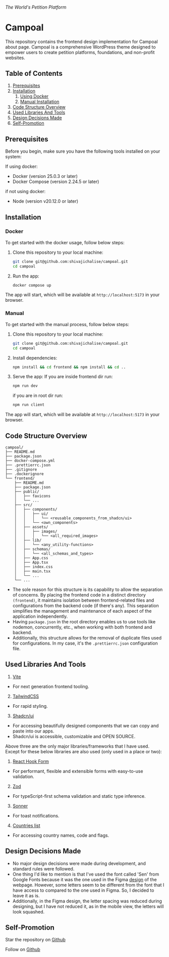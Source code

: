 ###### _The World's Petition Platform_

# Campoal

This repository contains the frontend design implementation for Campoal about page.
Campoal is a comprehensive WordPress theme designed to empower users to create petition platforms, foundations, and non-profit websites.

## Table of Contents

1. [Prerequisites](#prerequisites)
2. [Installation](#installation)
    1. [Using Docker](#docker)
    2. [Manual Installation](#manual)
3. [Code Structure Overview](#code-structure-overview)
4. [Used Libraries And Tools](#used-libraries-and-tools)
5. [Design Decisions Made](#design-decisions-made)
6. [Self-Promotion](#self-promotion)

## Prerequisites

Before you begin, make sure you have the following tools installed on your system:

If using docker:

-   Docker (version 25.0.3 or later)
-   Docker Compose (version 2.24.5 or later)

if not using docker:

-   Node (version v20.12.0 or later)

## Installation

### Docker

To get started with the docker usage, follow below steps:

1. Clone this repository to your local machine:

    ```bash
    git clone git@github.com:shivajichalise/campoal.git
    cd campoal
    ```

2. Run the app:

    ```bash
    docker compose up
    ```

The app will start, which will be available at `http://localhost:5173` in your browser.

### Manual

To get started with the manual process, follow below steps:

1. Clone this repository to your local machine:

    ```bash
    git clone git@github.com:shivajichalise/campoal.git
    cd campoal
    ```

2. Install dependencies:

    ```bash
    npm install && cd frontend && npm install && cd ..
    ```

3. Serve the app:
   If you are inside frontend dir run:

    ```bash
    npm run dev
    ```

    if you are in root dir run:

    ```bash
    npm run client
    ```

The app will start, which will be available at `http://localhost:5173` in your browser.

## Code Structure Overview

```
campoal/
├── README.md
├── package.json
├── docker-compose.yml
├── .prettierrc.json
├── .gitignore
├── .dockerignore
└── frontend/
    ├── README.md
    ├── package.json
    ├── public/
    │   ├── favicons
    │   └── ...
    ├── src/
    │   ├── components/
    │   │   ├── ui/
    │   │   │   └── <reusable_components_from_shadcn/ui>
    │   │   └── <own_components>
    │   ├── assets/
    │   │   ├── images/
    │   │   │   └── <all_required_images>
    │   ├── lib/
    │   │   └── <any_utility-functions>
    │   ├── schemas/
    │   │   └── <all_schemas_and_types>
    │   ├── App.css
    │   ├── App.tsx
    │   ├── index.css
    │   ├── main.tsx
    │   └── ...
    └── ...
```

-   The sole reason for this structure is its capability to allow the separation of concerns. By placing the frontend code in a distinct directory `(frontend)`, it maintains isolation between frontend-related files and configurations from the backend code (if there's any). This separation simplifies the management and maintenance of each aspect of the application independently.
-   Having `package.json` in the root directory enables us to use tools like nodemon, concurrently, etc., when working with both frontend and backend.
-   Additionally, this structure allows for the removal of duplicate files used for configurations. In my case, it's the `.prettierrc.json` configuration file.

## Used Libraries And Tools

1. [Vite](https://vitejs.dev/)

-   For next generation frontend tooling.

2. [TailwindCSS](https://tailwindcss.com/)

-   For rapid styling.

3. [Shadcn/ui](https://ui.shadcn.com/)

-   For accessing beautifully designed components that we can copy and paste into our apps.
-   Shadcn/ui is accessible, customizable and OPEN SOURCE.

Above three are the only major libraries/frameworks that I have used. Except for these below libraries are also used (only used in a place or two):

1. [React Hook Form](https://www.react-hook-form.com/)

-   For performant, flexible and extensible forms with easy-to-use validation.

2. [Zod](https://zod.dev/)

-   For typeScript-first schema validation and static type inference.

3. [Sonner](https://sonner.emilkowal.ski/)

-   For toast notifications.

4. [Countries list](https://www.npmjs.com/package/countries-list)

-   For accessing country names, code and flags.

## Design Decisions Made

-   No major design decisions were made during development, and standard rules were followed.
-   One thing I'd like to mention is that I've used the font called 'Sen' from Google Fonts because it was the one used in the Figma [design](https://www.figma.com/community/file/1328995521380289089) of the webpage. However, some letters seem to be different from the font that I have access to compared to the one used in Figma. So, I decided to leave it as is.
-   Additionally, in the Figma design, the letter spacing was reduced during designing, but I have not reduced it, as in the mobile view, the letters will look squashed.

## Self-Promotion

Star the repository on [Github](https://github.com/shivajichalise/campoal)

Follow on [Github](https://github.com/shivajichalise)
